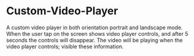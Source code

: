 # Custom-Video-Player
 A custom video player in both  orientation portrait and landscape mode. When the user tap on the screen shows  video player controls, and after 5 seconds  the controls will disappear. The video will be playing when the video player controls; visible these information.
